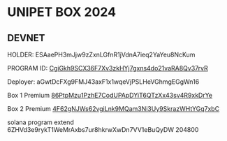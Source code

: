 # UNIPET BOX 2024

## DEVNET

HOLDER: ESAaePH3mJjw9zZxnLGfnR1jVdnA7ieq2YaYeu8NcKum

PROGRAM ID: [CgiGkh9SCX36F7Xv3zkHYj7gxns4do21vaRA8Qv37rvR](https://explorer.solana.com/address/CgiGkh9SCX36F7Xv3zkHYj7gxns4do21vaRA8Qv37rvR?cluster=devnet)

Deployer: aGwtDcFXg9FMJ43axF1x1wqeVjPSLHeVGhmgEGgWn16

Box 1 Premium [86PtpMzu1PzhE7CodUPApDYiT6QTzXx43sv4R9xkDrYe](https://explorer.solana.com/address/86PtpMzu1PzhE7CodUPApDYiT6QTzXx43sv4R9xkDrYe?cluster=devnet)

Box 2 Premium [4F62gNJWs62vgiLnk9MQam3Ni3Uy9SkrazWHtYGq7xbC](https://explorer.solana.com/address/4F62gNJWs62vgiLnk9MQam3Ni3Uy9SkrazWHtYGq7xbC?cluster=devnet)

solana program extend 6ZHVd3e9rykT1WeMrAxbs7ur8hkrwXwDn7VV1eBuQyDW 204800
